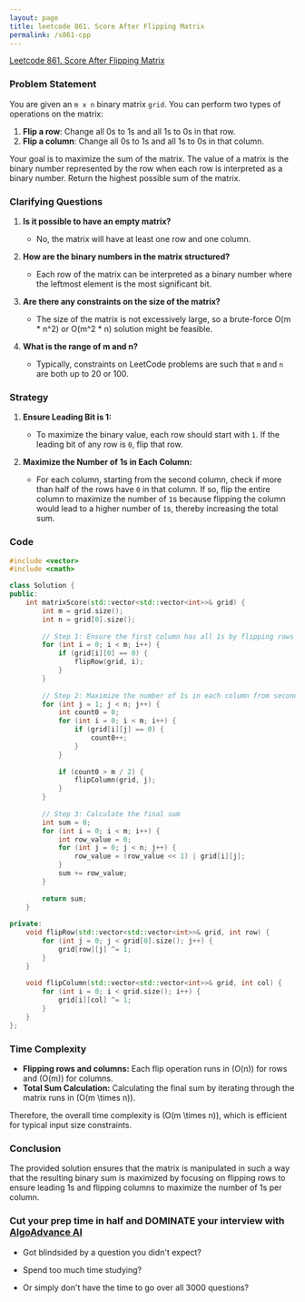 ```yaml
---
layout: page
title: leetcode 861. Score After Flipping Matrix
permalink: /s861-cpp
---
```

[Leetcode 861. Score After Flipping Matrix](https://algoadvance.github.io/algoadvance/l861)
### Problem Statement

You are given an `m x n` binary matrix `grid`. You can perform two types of operations on the matrix:

1. **Flip a row**: Change all 0s to 1s and all 1s to 0s in that row.
2. **Flip a column**: Change all 0s to 1s and all 1s to 0s in that column.

Your goal is to maximize the sum of the matrix. The value of a matrix is the binary number represented by the row when each row is interpreted as a binary number. Return the highest possible sum of the matrix.

### Clarifying Questions

1. **Is it possible to have an empty matrix?**
   - No, the matrix will have at least one row and one column.
   
2. **How are the binary numbers in the matrix structured?**
   - Each row of the matrix can be interpreted as a binary number where the leftmost element is the most significant bit.
   
3. **Are there any constraints on the size of the matrix?**
   - The size of the matrix is not excessively large, so a brute-force O(m * n^2) or O(m^2 * n) solution might be feasible.
   
4. **What is the range of m and n?**
   - Typically, constraints on LeetCode problems are such that `m` and `n` are both up to 20 or 100.

### Strategy

1. **Ensure Leading Bit is 1:**
   - To maximize the binary value, each row should start with `1`. If the leading bit of any row is `0`, flip that row.

2. **Maximize the Number of 1s in Each Column:**
   - For each column, starting from the second column, check if more than half of the rows have `0` in that column. If so, flip the entire column to maximize the number of `1`s because flipping the column would lead to a higher number of `1`s, thereby increasing the total sum.

### Code

```cpp
#include <vector>
#include <cmath>

class Solution {
public:
    int matrixScore(std::vector<std::vector<int>>& grid) {
        int m = grid.size();
        int n = grid[0].size();
        
        // Step 1: Ensure the first column has all 1s by flipping rows if needed
        for (int i = 0; i < m; i++) {
            if (grid[i][0] == 0) {
                flipRow(grid, i);
            }
        }
        
        // Step 2: Maximize the number of 1s in each column from second to n-th
        for (int j = 1; j < n; j++) {
            int count0 = 0;
            for (int i = 0; i < m; i++) {
                if (grid[i][j] == 0) {
                    count0++;
                }
            }
            
            if (count0 > m / 2) {
                flipColumn(grid, j);
            }
        }
        
        // Step 3: Calculate the final sum
        int sum = 0;
        for (int i = 0; i < m; i++) {
            int row_value = 0;
            for (int j = 0; j < n; j++) {
                row_value = (row_value << 1) | grid[i][j];
            }
            sum += row_value;
        }
        
        return sum;
    }
    
private:
    void flipRow(std::vector<std::vector<int>>& grid, int row) {
        for (int j = 0; j < grid[0].size(); j++) {
            grid[row][j] ^= 1;
        }
    }
    
    void flipColumn(std::vector<std::vector<int>>& grid, int col) {
        for (int i = 0; i < grid.size(); i++) {
            grid[i][col] ^= 1;
        }
    }
};
```

### Time Complexity

- **Flipping rows and columns:** Each flip operation runs in \(O(n)\) for rows and \(O(m)\) for columns.
- **Total Sum Calculation:** Calculating the final sum by iterating through the matrix runs in \(O(m \times n)\).

Therefore, the overall time complexity is \(O(m \times n)\), which is efficient for typical input size constraints.

### Conclusion

The provided solution ensures that the matrix is manipulated in such a way that the resulting binary sum is maximized by focusing on flipping rows to ensure leading 1s and flipping columns to maximize the number of 1s per column.


### Cut your prep time in half and DOMINATE your interview with [AlgoAdvance AI](https://algoAdvance.com)

- Got blindsided by a question you didn't expect?

- Spend too much time studying?

- Or simply don't have the time to go over all 3000 questions?

